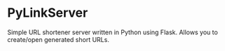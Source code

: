 # PyLinkServer
Simple URL shortener server written in Python using Flask. Allows you to create/open generated short URLs.
